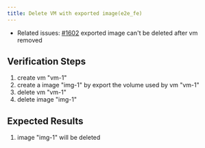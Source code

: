 ```yaml
---
title: Delete VM with exported image(e2e_fe)
---
```


* Related issues: [#1602](https://github.com/harvester/harvester/issues/1602) exported image can't be deleted after vm removed

## Verification Steps
1. create vm "vm-1"
1. create a image "img-1" by export the volume used by vm "vm-1"
1. delete vm "vm-1"
1. delete image "img-1"

## Expected Results
1. image "img-1" will be deleted